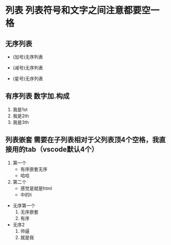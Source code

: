 # 列表 列表符号和文字之间注意都要空一格
## 无序列表
+ (加号)无序列表
- (减号)无序列表
* (星号)无序列表

## 有序列表 数字加.构成
1. 我是1st
2. 我是2th
3. 我是3th

## 列表嵌套 需要在子列表相对于父列表顶4个空格，我直接用的tab（vscode默认4个）
1. 第一个
    * 有序嵌套无序
    * 哈哈
2. 第二个
    + 感觉是就是html
    + 中的li

- 无序第一个
    1. 无序嵌套
    3. 有序
- 无序2
    1. 帅逼
    2. 就是我